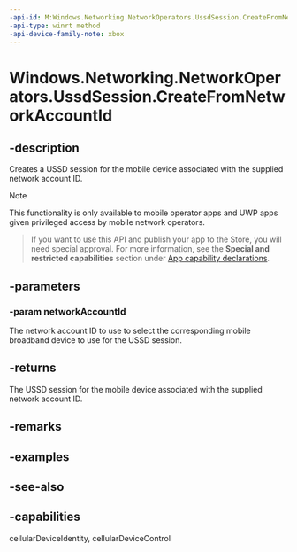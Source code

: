 ```yaml
---
-api-id: M:Windows.Networking.NetworkOperators.UssdSession.CreateFromNetworkAccountId(System.String)
-api-type: winrt method
-api-device-family-note: xbox
---
```


<!-- Method syntax
public Windows.Networking.NetworkOperators.UssdSession CreateFromNetworkAccountId(System.String networkAccountId)
-->

# Windows.Networking.NetworkOperators.UssdSession.CreateFromNetworkAccountId

## -description
Creates a USSD session for the mobile device associated with the supplied network account ID.

> [!NOTE]
> This functionality is only available to mobile operator apps and UWP apps given privileged access by mobile network operators.



> If you want to use this API and publish your app to the Store, you will need special approval. For more information, see the **Special and restricted capabilities** section under [App capability declarations](https://docs.microsoft.com/windows/uwp/packaging/app-capability-declarations). 

## -parameters
### -param networkAccountId
The network account ID to use to select the corresponding mobile broadband device to use for the USSD session.

## -returns
The USSD session for the mobile device associated with the supplied network account ID.

## -remarks

## -examples

## -see-also

## -capabilities
cellularDeviceIdentity, cellularDeviceControl
